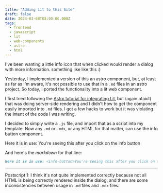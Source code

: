 ```yaml
---
title: "Adding Lit to this Site"
draft: false
date: 2024-03-08T08:00:00.000Z
tags:
  - frontend
  - javascript
  - lit
  - web-components
  - astro
  - html
---
```


I've been wanting a little info icon that when clicked would render a dialog with more information.
<info-button>something like like this :)</info-button>

Yesterday, I implemented a version of this an astro component, but, at least as far as I'm aware, it's not possible to use that in a `.md` files in an astro project.
So today, I ported the functionality into a lit web component.

I first tried following the [Astro tutorial for integrating Lit](https://docs.astro.build/en/guides/integrations-guide/lit/), but (again afaict) that was doing server-side rendering and I didn't how to get the component easily imported into `.md` files. I got a few hacks to work but it was violating the intent of the code I was writing.

I decided to simply write a `.js` file, and import that as a script into my template. Now any `.md` or `.mdx`, or any HTML for that matter, can use the info button component.

Here it is in use: <info-button>You're seeing this after you click on the info button</info-button>

And here's the _markdown_ for that line:

```md
Here it is in use: <info-button>You're seeing this after you click on the info button</info-button>
```

---

Postscript 1: I think it's not quite implemented correctly because not all HTML is being correctly rendered inside the dialog, and there are some inconsistencies between usage in `.md` files and `.mdx` files.
